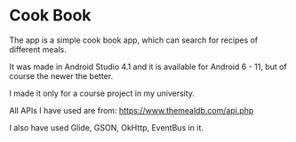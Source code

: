 # Cook Book

The app is a simple cook book app, which can search for recipes of different meals.

It was made in Android Studio 4.1 and it is available for Android 6 - 11, but of course the newer the better.

I made it only for a course project in my university.

All APIs I have used are from:  https://www.themealdb.com/api.php

I also have used Glide, GSON, OkHttp, EventBus in it.
